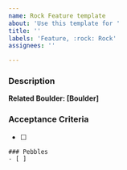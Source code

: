 ```yaml
---
name: Rock Feature template
about: 'Use this template for '
title: ''
labels: 'Feature, :rock: Rock'
assignees: ''

---
```


### Description

**Related Boulder: [Boulder]**

### Acceptance Criteria
- [ ]

```[tasklist]
### Pebbles
- [ ] 
```
